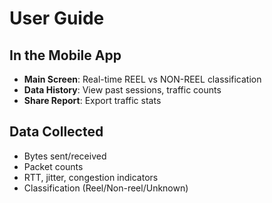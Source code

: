 # User Guide

## In the Mobile App
- **Main Screen**: Real-time REEL vs NON-REEL classification
- **Data History**: View past sessions, traffic counts
- **Share Report**: Export traffic stats

## Data Collected
- Bytes sent/received
- Packet counts
- RTT, jitter, congestion indicators
- Classification (Reel/Non-reel/Unknown)
